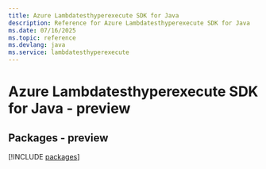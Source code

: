 ```yaml
---
title: Azure Lambdatesthyperexecute SDK for Java
description: Reference for Azure Lambdatesthyperexecute SDK for Java
ms.date: 07/16/2025
ms.topic: reference
ms.devlang: java
ms.service: lambdatesthyperexecute
---
```

# Azure Lambdatesthyperexecute SDK for Java - preview
## Packages - preview
[!INCLUDE [packages](lambdatesthyperexecute-index.md)]